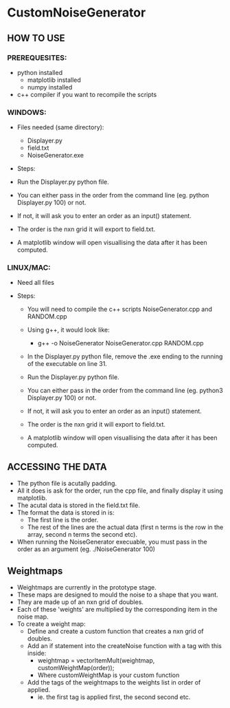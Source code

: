 # CustomNoiseGenerator

## HOW TO USE

### PREREQUESITES:
  - python installed
    - matplotlib installed
    - numpy installed
  - c++ compiler if you want to recompile the scripts

### WINDOWS:
  - Files needed (same directory):
    - Displayer.py
    - field.txt
    - NoiseGenerator.exe

  - Steps:
  - Run the Displayer.py python file.
  - You can either pass in the order from the command line (eg. python Displayer.py 100) or not.
  - If not, it will ask you to enter an order as an input() statement.
  - The order is the nxn grid it will export to field.txt.
  - A matplotlib window will open visuallising the data after it has been computed.

### LINUX/MAC:
  - Need all files
 
  - Steps:
    - You will need to compile the c++ scripts NoiseGenerator.cpp and RANDOM.cpp
  
    - Using g++, it would look like:
        - g++ -o NoiseGenerator NoiseGenerator.cpp RANDOM.cpp
  
    - In the Displayer.py python file, remove the .exe ending to the running of the executable on line 31.
    - Run the Displayer.py python file.
    - You can either pass in the order from the command line (eg. python3 Displayer.py 100) or not.
    - If not, it will ask you to enter an order as an input() statement.
    - The order is the nxn grid it will export to field.txt.
    - A matplotlib window will open visuallising the data after it has been computed.
 
 
## ACCESSING THE DATA
  - The python file is acutally padding.
  - All it does is ask for the order, run the cpp file, and finally display it using matplotlib.
  - The acutal data is stored in the field.txt file.
  - The format the data is stored in is:
    - The first line is the order.
    - The rest of the lines are the actual data (first n terms is the row in the array, second n terms the second etc).
  - When running the NoiseGenerator execuable, you must pass in the order as an argument (eg. ./NoiseGenerator 100)


## Weightmaps
  - Weightmaps are currently in the prototype stage.
  - These maps are designed to mould the noise to a shape that you want.
  - They are made up of an nxn grid of doubles.
  - Each of these 'weights' are multiplied by the corresponding item in the noise map.
  - To create a weight map:
    - Define and create a custom function that creates a nxn grid of doubles.
    - Add an if statement into the createNoise function with a tag with this inside:
       - weightmap = vectorItemMult(weightmap, customWeightMap(order));
       - Where customWeightMap is your custom function
    - Add the tags of the weightmaps to the weights list in order of applied.
      - ie. the first tag is applied first, the second second etc.


